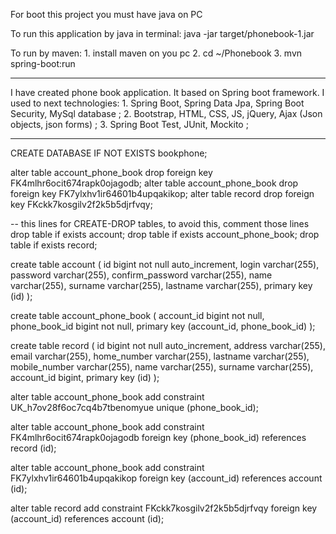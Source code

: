 For boot this project you must have java on PC

To run this application by java in terminal:
    java -jar target/phonebook-1.jar
    
To run by maven: 
    1. install maven on you pc
    2. cd ~/Phonebook 
    3. mvn spring-boot:run  


____________________________________________________________________________________________________________

I have created phone book application. It based on Spring boot framework. I used to next technologies:
    1. Spring Boot, Spring Data Jpa, Spring Boot Security, MySql database ;
    2. Bootstrap, HTML, CSS, JS, jQuery, Ajax (Json objects, json forms) ;
    3. Spring Boot Test, JUnit, Mockito ;
____________________________________________________________________________________________________________



CREATE DATABASE IF NOT EXISTS bookphone;

alter table account_phone_book drop foreign key FK4mlhr6ocit674rapk0ojagodb;
alter table account_phone_book drop foreign key FK7ylxhv1ir64601b4upqakikop;
alter table record drop foreign key FKckk7kosgilv2f2k5b5djrfvqy;

-- this lines for CREATE-DROP tables, to avoid this, comment those lines
drop table if exists account;
drop table if exists account_phone_book;
drop table if exists record;

create table account (
  id bigint not null auto_increment,
  login varchar(255),
  password varchar(255),
  confirm_password varchar(255),
  name varchar(255),
  surname varchar(255),
  lastname varchar(255),
  primary key (id)
);

create table account_phone_book (
  account_id bigint not null,
  phone_book_id bigint not null,
  primary key (account_id, phone_book_id)
);

create table record (
  id bigint not null auto_increment,
  address varchar(255),
  email varchar(255),
  home_number varchar(255),
  lastname varchar(255),
  mobile_number varchar(255),
  name varchar(255),
  surname varchar(255),
  account_id bigint,
  primary key (id)
);

alter table account_phone_book
  add constraint UK_h7ov28f6oc7cq4b7tbenomyue unique (phone_book_id);

alter table account_phone_book
  add constraint FK4mlhr6ocit674rapk0ojagodb foreign key (phone_book_id) references record (id);

alter table account_phone_book
  add constraint FK7ylxhv1ir64601b4upqakikop foreign key (account_id) references account (id);

alter table record
  add constraint FKckk7kosgilv2f2k5b5djrfvqy foreign key (account_id) references account (id);

